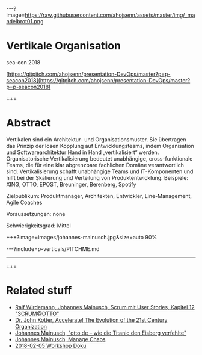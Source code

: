 ---?image=https://raw.githubusercontent.com/ahojsenn/assets/master/img/_mandelbrot01.png
# Vertikale Organisation
<!-- .element: style="font-size: 3em; color: orange"-->
sea-con 2018
<!-- .element: style="font-size: 0.5em; color: orange"-->
[https://gitpitch.com/ahojsenn/presentation-DevOps/master?p=p-seacon2018](https://gitpitch.com/ahojsenn/presentation-DevOps/master?p=p-seacon2018)

+++
<!-- .slide: style="text-align: left; font-size: 0.6em;"-->
# Abstract
Vertikalen sind ein Architektur- und Organisationsmuster. Sie übertragen das Prinzip der losen Kopplung auf Entwicklungsteams, indem Organisation und Softwarearchitektur Hand in Hand „vertikalisiert“ werden. Organisatorische Vertikalisierung bedeutet unabhängige, cross-funktionale Teams, die für eine klar abgrenzbare fachlichen Domäne verantwortlich sind. Vertikalisierung schafft unabhängige Teams und IT-Komponenten und hilft bei der Skalierung und Verteilung von Produktentwicklung.
Beispiele: XING, OTTO, EPOST, Breuninger, Berenberg, Spotify

Zielpublikum: Produktmanager, Architekten, Entwickler, Line-Management, Agile Coaches

Voraussetzungen: none

Schwierigkeitsgrad: Mittel

+++?image=images/johannes-mainusch.jpg&size=auto 90%


---?include=p-verticals/PITCHME.md





---

+++
<!-- .slide: style="text-align: left; font-size: 0.6em;"-->
# Related stuff

- [Ralf Wirdemann, Johannes Mainusch, Scrum mit User Stories, Kapitel 12 "SCRUM@OTTO"](http://www.hanser-fachbuch.de/buch/Scrum+mit+User+Stories/9783446450523)
- [Dr. John Kotter, Accelerate! The Evolution of the 21st Century Organization](https://www.youtube.com/watch?v=Pc7EVXnF2aI)
- [Johannes Mainusch, "otto.de – wie die Titanic den Eisberg verfehlte"](https://www.heise.de/developer/artikel/Johannes-Mainusch-otto-de-wie-die-Titanic-den-Eisberg-verfehlte-3491223.html)
- [Johannes Mainusch, Manage Chaos](https://gitpitch.com/kommitment/verticals/master?grs=bitbucket&p=p-intro)
- [2018-02-05 Workshop Doku](https://drive.google.com/drive/folders/0Bzr9vgG2NdI0U0tjWkszd1dUNWc?usp=sharing)
